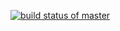 [![build status of master](https://travis-ci.com/cs-paz/ssw567HW2.svg?branch=master)](https://travis-ci.org/cs-paz/ssw567HW2)
